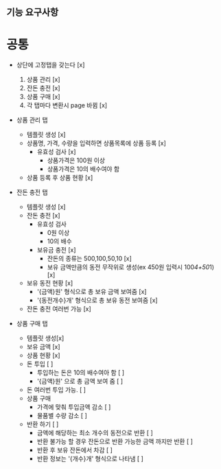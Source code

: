 ## 기능 요구사항

# 공통

- 상단에 고정탭을 갖는다 [x]

  1. 상품 관리 [x]
  2. 잔돈 충전 [x]
  3. 상품 구매 [x]
  4. 각 탭마다 변환시 page 바뀜 [x]

- 상품 관리 탭

  - 템플릿 생성 [x]
  - 상품명, 가격, 수량을 입력하면 상품목록에 상품 등록 [x]
    - 유효성 검사 [x]
      - 상품가격은 100원 이상
      - 상품가격은 10의 배수여야 함
  - 상품 등록 후 상품 현황 [x]

- 잔돈 충전 탭

  - 템플릿 생성 [x]
  - 잔돈 충전 [x]
    - 유효성 검사
      - 0원 이상
      - 10의 배수
    - 보유금 충전 [x]
      - 잔돈의 종류는 500,100,50,10 [x]
      - 보유 금액만큼의 동전 무작위로 생성(ex 450원 입력시 100*4+50*1) [x]
  - 보유 동전 현황 [x]
    - '{금액}원' 형식으로 총 보유 금액 보여줌 [x]
    - '{동전개수}개' 형식으로 총 보유 동전 보여줌 [x]
  - 잔돈 충전 여러번 가능 [x]

- 상품 구매 탭
  - 템플릿 생성[x]
  - 보유 금액 [x]
  - 상품 현황 [x]
  - 돈 투입 [ ]
    - 투입하는 돈은 10의 배수여아 함 [ ]
    - '{금액}원' 으로 총 금액 보여 줌 [ ]
  - 돈 여러번 투입 가능. [ ]
  - 상품 구매
    - 가격에 맞춰 투입금액 감소 [ ]
    - 물품별 수량 감소 [ ]
  - 반환 하기 [ ]
    - 금액에 해당하는 최소 개수의 동전으로 반환 [ ]
    - 반환 불가능 할 경우 잔돈으로 반환 가능한 금액 까지만 반환 [ ]
    - 반환 후 보유 잔돈에서 차감 [ ]
    - 반환 정보는 '{개수}개' 형식으로 나타냄 [ ]
